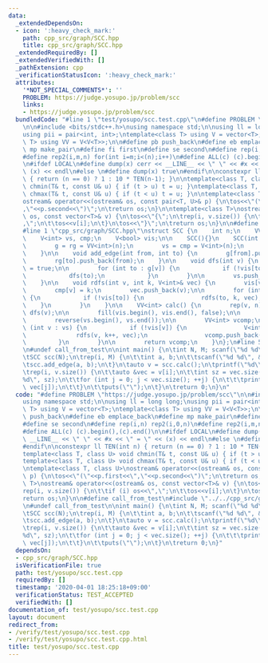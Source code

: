 ```yaml
---
data:
  _extendedDependsOn:
  - icon: ':heavy_check_mark:'
    path: cpp_src/graph/SCC.hpp
    title: cpp_src/graph/SCC.hpp
  _extendedRequiredBy: []
  _extendedVerifiedWith: []
  _pathExtension: cpp
  _verificationStatusIcon: ':heavy_check_mark:'
  attributes:
    '*NOT_SPECIAL_COMMENTS*': ''
    PROBLEM: https://judge.yosupo.jp/problem/scc
    links:
    - https://judge.yosupo.jp/problem/scc
  bundledCode: "#line 1 \"test/yosupo/scc.test.cpp\"\n#define PROBLEM \"https://judge.yosupo.jp/problem/scc\"\
    \n\n#include <bits/stdc++.h>\nusing namespace std;\n\nusing ll = long long;\n\
    using pii = pair<int, int>;\ntemplate<class T> using V = vector<T>;\ntemplate<class\
    \ T> using VV = V<V<T>>;\n\n#define pb push_back\n#define eb emplace_back\n#define\
    \ mp make_pair\n#define fi first\n#define se second\n#define rep(i,n) rep2(i,0,n)\n\
    #define rep2(i,m,n) for(int i=m;i<(n);i++)\n#define ALL(c) (c).begin(),(c).end()\n\
    \n#ifdef LOCAL\n#define dump(x) cerr << __LINE__ << \" \" << #x << \" = \" <<\
    \ (x) << endl\n#else \n#define dump(x) true\n#endif\n\nconstexpr ll TEN(int n)\
    \ { return (n == 0) ? 1 : 10 * TEN(n-1); }\n\ntemplate<class T, class U> void\
    \ chmin(T& t, const U& u) { if (t > u) t = u; }\ntemplate<class T, class U> void\
    \ chmax(T& t, const U& u) { if (t < u) t = u; }\n\ntemplate<class T, class U>\n\
    ostream& operator<<(ostream& os, const pair<T, U>& p) {\n\tos<<\"(\"<<p.first<<\"\
    ,\"<<p.second<<\")\";\n\treturn os;\n}\n\ntemplate<class T>\nostream& operator<<(ostream&\
    \ os, const vector<T>& v) {\n\tos<<\"{\";\n\trep(i, v.size()) {\n\t\tif (i) os<<\"\
    ,\";\n\t\tos<<v[i];\n\t}\n\tos<<\"}\";\n\treturn os;\n}\n\n#define call_from_test\n\
    #line 1 \"cpp_src/graph/SCC.hpp\"\nstruct SCC {\n    int n;\n    VV<int> g, rg;\n\
    \    V<int> vs, cmp;\n    V<bool> vis;\n\n    SCC(){}\n    SCC(int n) : n(n) {\n\
    \        g = rg = VV<int>(n);\n        vs = cmp = V<int>(n);\n        vis = V<bool>(n);\n\
    \    }\n\n    void add_edge(int from, int to) {\n        g[from].push_back(to);\n\
    \        rg[to].push_back(from);\n    }\n\n    void dfs(int v) {\n        vis[v]\
    \ = true;\n\n        for (int to : g[v]) {\n            if (!vis[to]) {\n    \
    \            dfs(to);\n            }\n        }\n\n        vs.push_back(v);\n\
    \    }\n\n    void rdfs(int v, int k, V<int>& vec) {\n        vis[v] = true;\n\
    \        cmp[v] = k;\n        vec.push_back(v);\n\n        for (int to : rg[v])\
    \ {\n            if (!vis[to]) {\n                rdfs(to, k, vec);\n        \
    \    }\n        }\n    }\n\n    VV<int> calc() {\n        rep(v, n) if (!vis[v])\
    \ dfs(v);\n\n        fill(vis.begin(), vis.end(), false);\n\n        int k = 0;\n\
    \        reverse(vs.begin(), vs.end());\n\n        VV<int> vcomp;\n\n        for\
    \ (int v : vs) {\n            if (!vis[v]) {\n                V<int> vec;\n  \
    \              rdfs(v, k++, vec);\n                vcomp.push_back(vec);\n   \
    \         }\n        }\n\n        return vcomp;\n    }\n};\n#line 50 \"test/yosupo/scc.test.cpp\"\
    \n#undef call_from_test\n\nint main() {\n\tint N, M; scanf(\"%d %d\", &N, &M);\n\
    \tSCC scc(N);\n\trep(i, M) {\n\t\tint a, b;\n\t\tscanf(\"%d %d\", &a, &b);\n\t\
    \tscc.add_edge(a, b);\n\t}\n\tauto v = scc.calc();\n\tprintf(\"%d\\n\", v.size());\n\
    \trep(i, v.size()) {\n\t\tauto &vec = v[i];\n\t\tint sz = vec.size();\n\t\tprintf(\"\
    %d\", sz);\n\t\tfor (int j = 0; j < vec.size(); ++j) {\n\t\t\tprintf(\" %d\",\
    \ vec[j]);\n\t\t}\n\t\tputs(\"\");\n\t}\n\treturn 0;\n}\n"
  code: "#define PROBLEM \"https://judge.yosupo.jp/problem/scc\"\n\n#include <bits/stdc++.h>\n\
    using namespace std;\n\nusing ll = long long;\nusing pii = pair<int, int>;\ntemplate<class\
    \ T> using V = vector<T>;\ntemplate<class T> using VV = V<V<T>>;\n\n#define pb\
    \ push_back\n#define eb emplace_back\n#define mp make_pair\n#define fi first\n\
    #define se second\n#define rep(i,n) rep2(i,0,n)\n#define rep2(i,m,n) for(int i=m;i<(n);i++)\n\
    #define ALL(c) (c).begin(),(c).end()\n\n#ifdef LOCAL\n#define dump(x) cerr <<\
    \ __LINE__ << \" \" << #x << \" = \" << (x) << endl\n#else \n#define dump(x) true\n\
    #endif\n\nconstexpr ll TEN(int n) { return (n == 0) ? 1 : 10 * TEN(n-1); }\n\n\
    template<class T, class U> void chmin(T& t, const U& u) { if (t > u) t = u; }\n\
    template<class T, class U> void chmax(T& t, const U& u) { if (t < u) t = u; }\n\
    \ntemplate<class T, class U>\nostream& operator<<(ostream& os, const pair<T, U>&\
    \ p) {\n\tos<<\"(\"<<p.first<<\",\"<<p.second<<\")\";\n\treturn os;\n}\n\ntemplate<class\
    \ T>\nostream& operator<<(ostream& os, const vector<T>& v) {\n\tos<<\"{\";\n\t\
    rep(i, v.size()) {\n\t\tif (i) os<<\",\";\n\t\tos<<v[i];\n\t}\n\tos<<\"}\";\n\t\
    return os;\n}\n\n#define call_from_test\n#include \"../../cpp_src/graph/SCC.hpp\"\
    \n#undef call_from_test\n\nint main() {\n\tint N, M; scanf(\"%d %d\", &N, &M);\n\
    \tSCC scc(N);\n\trep(i, M) {\n\t\tint a, b;\n\t\tscanf(\"%d %d\", &a, &b);\n\t\
    \tscc.add_edge(a, b);\n\t}\n\tauto v = scc.calc();\n\tprintf(\"%d\\n\", v.size());\n\
    \trep(i, v.size()) {\n\t\tauto &vec = v[i];\n\t\tint sz = vec.size();\n\t\tprintf(\"\
    %d\", sz);\n\t\tfor (int j = 0; j < vec.size(); ++j) {\n\t\t\tprintf(\" %d\",\
    \ vec[j]);\n\t\t}\n\t\tputs(\"\");\n\t}\n\treturn 0;\n}"
  dependsOn:
  - cpp_src/graph/SCC.hpp
  isVerificationFile: true
  path: test/yosupo/scc.test.cpp
  requiredBy: []
  timestamp: '2020-04-01 18:25:18+09:00'
  verificationStatus: TEST_ACCEPTED
  verifiedWith: []
documentation_of: test/yosupo/scc.test.cpp
layout: document
redirect_from:
- /verify/test/yosupo/scc.test.cpp
- /verify/test/yosupo/scc.test.cpp.html
title: test/yosupo/scc.test.cpp
---
```

